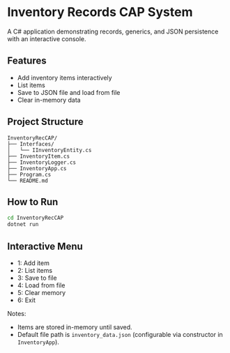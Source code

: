 # Inventory Records CAP System

A C# application demonstrating records, generics, and JSON persistence with an interactive console.

## Features

- Add inventory items interactively
- List items
- Save to JSON file and load from file
- Clear in-memory data

## Project Structure

```
InventoryRecCAP/
├── Interfaces/
│   └── IInventoryEntity.cs
├── InventoryItem.cs
├── InventoryLogger.cs
├── InventoryApp.cs
├── Program.cs
└── README.md
```

## How to Run

```bash
cd InventoryRecCAP
dotnet run
```

## Interactive Menu

- 1: Add item
- 2: List items
- 3: Save to file
- 4: Load from file
- 5: Clear memory
- 6: Exit

Notes:

- Items are stored in-memory until saved.
- Default file path is `inventory_data.json` (configurable via constructor in `InventoryApp`).
